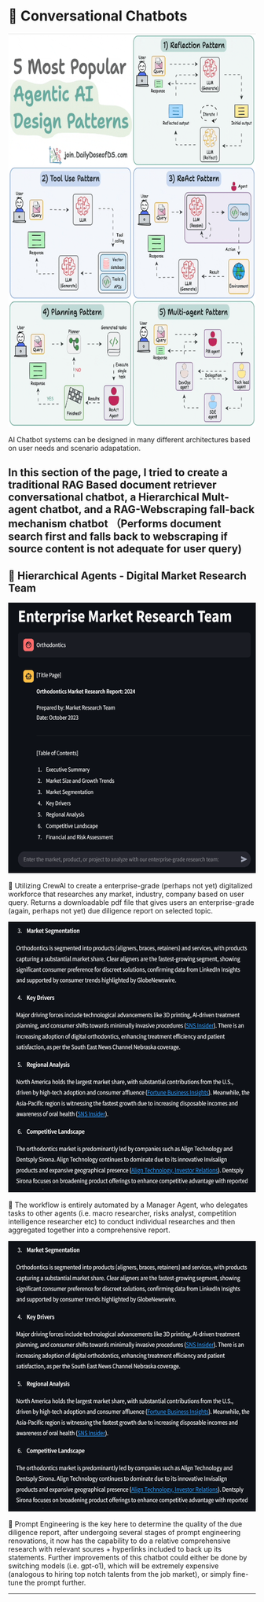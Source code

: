 # 🤖 **Conversational Chatbots**

<img src="../Data_file/AI_design_patterns.gif" alt="Alt Text" width="700" height="800" />


AI Chatbot systems can be designed in many different architectures based on user needs and scenario adapatation.

In this section of the page, I tried to create a traditional RAG Based document retriever conversational chatbot, a Hierarchical Mult-agent chatbot, and a RAG-Webscraping fall-back mechanism chatbot （Performs document search first and falls back to webscraping if source content is not adequate for user query)
---

## 🚀 **Hierarchical Agents - Digital Market Research Team**  
<img src="../Data_file/MarketResearch-1.png" alt="Alt Text" width="600" height="550" />

🎯 Utilizing CrewAI to create a enterprise-grade (perhaps not yet) digitalized workforce that researches any market, industry, company based on user query.
Returns a downloadable pdf file that gives users an enterprise-grade (again, perhaps not yet) due diligence report on selected topic.

<img src="../Data_file/MarketResearch-2.png" alt="Alt Text" width="600" height="550" />

🎯 The workflow is entirely automated by a Manager Agent, who delegates tasks to other agents (i.e. macro researcher, risks analyst, competition intelligence researcher etc) to conduct individual researches and then aggregated together into a comprehensive report.

<img src="../Data_file/MarketResearch-2.png" alt="Alt Text" width="600" height="550" />

🎯 Prompt Engineering is the key here to determine the quality of the due diligence report, after undergoing several stages of prompt engineering renovations, it now has the capability to do a relative comprehensive research with relevant soures + hyperlinks included to back up its statements.
Further improvements of this chatbot could either be done by switching models (i.e. gpt-o1), which will be extremely expensive (analogous to hiring top notch talents from the job market), or simply fine-tune the prompt further.

---



